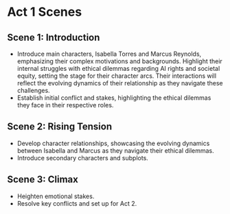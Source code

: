 # Act 1 Scenes

## Scene 1: Introduction
- Introduce main characters, Isabella Torres and Marcus Reynolds, emphasizing their complex motivations and backgrounds. Highlight their internal struggles with ethical dilemmas regarding AI rights and societal equity, setting the stage for their character arcs. Their interactions will reflect the evolving dynamics of their relationship as they navigate these challenges.
- Establish initial conflict and stakes, highlighting the ethical dilemmas they face in their respective roles.

## Scene 2: Rising Tension
- Develop character relationships, showcasing the evolving dynamics between Isabella and Marcus as they navigate their ethical dilemmas.
- Introduce secondary characters and subplots.

## Scene 3: Climax
- Heighten emotional stakes.
- Resolve key conflicts and set up for Act 2.
